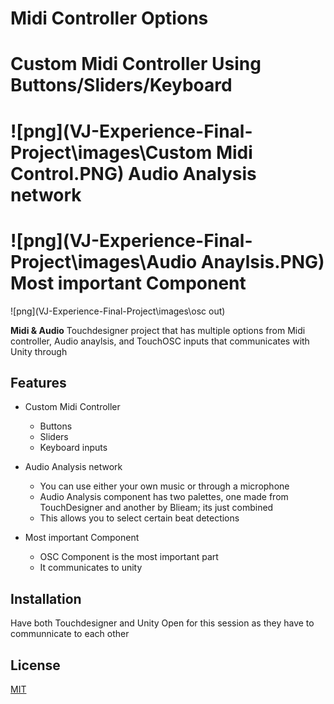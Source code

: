 Midi Controller Options
====

Custom Midi Controller Using Buttons/Sliders/Keyboard
====

![png](VJ-Experience-Final-Project\images\Custom Midi Control.PNG)
Audio Analysis network
====

![png](VJ-Experience-Final-Project\images\Audio Anaylsis.PNG)
Most important Component
====

![png](VJ-Experience-Final-Project\images\osc out)

**Midi & Audio** Touchdesigner project that has multiple options from Midi controller, Audio anaylsis, and TouchOSC inputs that communicates with Unity through 

Features
--------

- Custom Midi Controller
  - Buttons
  - Sliders
  - Keyboard inputs

- Audio Analysis network
  - You can use either your own music or through a microphone
  - Audio Analysis component has two palettes, one made from TouchDesigner and another by Blieam; its just combined
  - This allows you to select certain beat detections

- Most important Component
  - OSC Component is the most important part
  - It communicates to unity

Installation
------------

Have both Touchdesigner and Unity Open for this session as they have to communnicate to each other

License
-------

[MIT](LICENSE.md)

